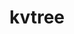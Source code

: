 ---
title: "kvtree"
layout: cache
categories: [package, v0.22.1]
meta: {"versions": ["1.3.0", "1.4.0"], "compilers": ["cce@=15.0.1", "gcc@=10.3.0", "gcc@=11.1.0", "gcc@=11.4.0", "gcc@=7.5.0", "gcc@=9.4.0", "oneapi@=2024.0.0"], "oss": ["rhel8", "sle_hpc15", "ubuntu18.04", "ubuntu20.04", "ubuntu22.04"], "platforms": ["linux"], "targets": ["neoverse_v1", "neoverse_v2", "ppc64le", "x86_64_v3", "x86_64_v4", "zen4"], "stacks": ["data-vis-sdk", "e4s", "e4s-cray-rhel", "e4s-cray-sles", "e4s-neoverse-v2", "e4s-neoverse_v1", "e4s-oneapi", "e4s-power", "radiuss", "root"], "num_specs": 16, "num_specs_by_stack": {"root": 16, "e4s-cray-rhel": 1, "e4s-power": 2, "e4s-cray-sles": 1, "radiuss": 1, "data-vis-sdk": 2, "e4s-neoverse_v1": 2, "e4s-neoverse-v2": 2, "e4s": 3, "e4s-oneapi": 2}}
spec_details: [{"hash": "c67qfr6z27p7prsjoojhievhtfzy3vgl", "compiler": "cce@=15.0.1", "versions": ["1.4.0"], "os": "rhel8", "platform": "linux", "target": "zen4", "variants": ["build_system=cmake", "build_type=Release", "file_lock=FLOCK", "generator=make", "~ipo", "+mpi", "+shared"], "stacks": ["root", "e4s-cray-rhel"], "size": "-", "tarball": "https://binaries.spack.io/releases/v0.22.1/build_cache/linux-rhel8-zen4/cce-15.0.1/kvtree-1.4.0/linux-rhel8-zen4-cce-15.0.1-kvtree-1.4.0-c67qfr6z27p7prsjoojhievhtfzy3vgl.spack"}, {"hash": "vctlfzgxvpamswalri4iroupdfwltzg5", "compiler": "gcc@=9.4.0", "versions": ["1.3.0"], "os": "ubuntu20.04", "platform": "linux", "target": "ppc64le", "variants": ["build_system=cmake", "build_type=Release", "file_lock=FLOCK", "generator=make", "~ipo", "+mpi", "+shared"], "stacks": ["root", "e4s-power"], "size": "-", "tarball": "https://binaries.spack.io/releases/v0.22.1/build_cache/linux-ubuntu20.04-ppc64le/gcc-9.4.0/kvtree-1.3.0/linux-ubuntu20.04-ppc64le-gcc-9.4.0-kvtree-1.3.0-vctlfzgxvpamswalri4iroupdfwltzg5.spack"}, {"hash": "53bgq7ptkdgx6brjnsli2qqulw2nlxjr", "compiler": "gcc@=10.3.0", "versions": ["1.4.0"], "os": "sle_hpc15", "platform": "linux", "target": "x86_64_v4", "variants": ["build_system=cmake", "build_type=Release", "file_lock=FLOCK", "generator=make", "~ipo", "+mpi", "+shared"], "stacks": ["root", "e4s-cray-sles"], "size": "-", "tarball": "https://binaries.spack.io/releases/v0.22.1/build_cache/linux-sle_hpc15-x86_64_v4/gcc-10.3.0/kvtree-1.4.0/linux-sle_hpc15-x86_64_v4-gcc-10.3.0-kvtree-1.4.0-53bgq7ptkdgx6brjnsli2qqulw2nlxjr.spack"}, {"hash": "yveoe3fuikktb2gyl4xtd7dkd7cbhsuh", "compiler": "gcc@=7.5.0", "versions": ["1.3.0"], "os": "ubuntu18.04", "platform": "linux", "target": "x86_64_v3", "variants": ["build_system=cmake", "build_type=Release", "file_lock=FLOCK", "generator=make", "~ipo", "+mpi", "+shared"], "stacks": ["root", "radiuss"], "size": "-", "tarball": "https://binaries.spack.io/releases/v0.22.1/build_cache/linux-ubuntu18.04-x86_64_v3/gcc-7.5.0/kvtree-1.3.0/linux-ubuntu18.04-x86_64_v3-gcc-7.5.0-kvtree-1.3.0-yveoe3fuikktb2gyl4xtd7dkd7cbhsuh.spack"}, {"hash": "ewacdgk4e5q2z6ujtp46xgn7u6zvu4r6", "compiler": "gcc@=9.4.0", "versions": ["1.4.0"], "os": "ubuntu20.04", "platform": "linux", "target": "ppc64le", "variants": ["build_system=cmake", "build_type=Release", "file_lock=FLOCK", "generator=make", "~ipo", "+mpi", "+shared"], "stacks": ["root", "e4s-power"], "size": "-", "tarball": "https://binaries.spack.io/releases/v0.22.1/build_cache/linux-ubuntu20.04-ppc64le/gcc-9.4.0/kvtree-1.4.0/linux-ubuntu20.04-ppc64le-gcc-9.4.0-kvtree-1.4.0-ewacdgk4e5q2z6ujtp46xgn7u6zvu4r6.spack"}, {"hash": "cghcryim5wdn2zympqwzavyd77c3yuj4", "compiler": "gcc@=11.1.0", "versions": ["1.4.0"], "os": "ubuntu20.04", "platform": "linux", "target": "x86_64_v3", "variants": ["build_system=cmake", "build_type=Release", "file_lock=FLOCK", "generator=make", "~ipo", "+mpi", "+shared"], "stacks": ["root", "data-vis-sdk"], "size": "-", "tarball": "https://binaries.spack.io/releases/v0.22.1/build_cache/linux-ubuntu20.04-x86_64_v3/gcc-11.1.0/kvtree-1.4.0/linux-ubuntu20.04-x86_64_v3-gcc-11.1.0-kvtree-1.4.0-cghcryim5wdn2zympqwzavyd77c3yuj4.spack"}, {"hash": "infuzdh24cfddaerzobud2vemtkvlmwa", "compiler": "gcc@=11.1.0", "versions": ["1.4.0"], "os": "ubuntu20.04", "platform": "linux", "target": "x86_64_v3", "variants": ["build_system=cmake", "build_type=Release", "file_lock=FLOCK", "generator=make", "~ipo", "+mpi", "+shared"], "stacks": ["root", "data-vis-sdk"], "size": "-", "tarball": "https://binaries.spack.io/releases/v0.22.1/build_cache/linux-ubuntu20.04-x86_64_v3/gcc-11.1.0/kvtree-1.4.0/linux-ubuntu20.04-x86_64_v3-gcc-11.1.0-kvtree-1.4.0-infuzdh24cfddaerzobud2vemtkvlmwa.spack"}, {"hash": "t2s62qqyyf7varosokgebgdgp3wma3ke", "compiler": "gcc@=11.4.0", "versions": ["1.4.0"], "os": "ubuntu22.04", "platform": "linux", "target": "neoverse_v1", "variants": ["build_system=cmake", "build_type=Release", "file_lock=FLOCK", "generator=make", "~ipo", "+mpi", "+shared"], "stacks": ["root", "e4s-neoverse_v1"], "size": "-", "tarball": "https://binaries.spack.io/releases/v0.22.1/build_cache/linux-ubuntu22.04-neoverse_v1/gcc-11.4.0/kvtree-1.4.0/linux-ubuntu22.04-neoverse_v1-gcc-11.4.0-kvtree-1.4.0-t2s62qqyyf7varosokgebgdgp3wma3ke.spack"}, {"hash": "c7ggy75bvivibqmiemwhlumh3eb6c6wy", "compiler": "gcc@=11.4.0", "versions": ["1.3.0"], "os": "ubuntu22.04", "platform": "linux", "target": "neoverse_v1", "variants": ["build_system=cmake", "build_type=Release", "file_lock=FLOCK", "generator=make", "~ipo", "+mpi", "+shared"], "stacks": ["root", "e4s-neoverse_v1"], "size": "-", "tarball": "https://binaries.spack.io/releases/v0.22.1/build_cache/linux-ubuntu22.04-neoverse_v1/gcc-11.4.0/kvtree-1.3.0/linux-ubuntu22.04-neoverse_v1-gcc-11.4.0-kvtree-1.3.0-c7ggy75bvivibqmiemwhlumh3eb6c6wy.spack"}, {"hash": "n32vbi7vmxk64iczocfpfuec6lyz2dw6", "compiler": "gcc@=11.4.0", "versions": ["1.3.0"], "os": "ubuntu22.04", "platform": "linux", "target": "neoverse_v2", "variants": ["build_system=cmake", "build_type=Release", "file_lock=FLOCK", "generator=make", "~ipo", "+mpi", "+shared"], "stacks": ["e4s-neoverse-v2", "root"], "size": "-", "tarball": "https://binaries.spack.io/releases/v0.22.1/build_cache/linux-ubuntu22.04-neoverse_v2/gcc-11.4.0/kvtree-1.3.0/linux-ubuntu22.04-neoverse_v2-gcc-11.4.0-kvtree-1.3.0-n32vbi7vmxk64iczocfpfuec6lyz2dw6.spack"}, {"hash": "34uj54ek7a3nafbhhde44t6twsro5dwx", "compiler": "gcc@=11.4.0", "versions": ["1.4.0"], "os": "ubuntu22.04", "platform": "linux", "target": "neoverse_v2", "variants": ["build_system=cmake", "build_type=Release", "file_lock=FLOCK", "generator=make", "~ipo", "+mpi", "+shared"], "stacks": ["e4s-neoverse-v2", "root"], "size": "-", "tarball": "https://binaries.spack.io/releases/v0.22.1/build_cache/linux-ubuntu22.04-neoverse_v2/gcc-11.4.0/kvtree-1.4.0/linux-ubuntu22.04-neoverse_v2-gcc-11.4.0-kvtree-1.4.0-34uj54ek7a3nafbhhde44t6twsro5dwx.spack"}, {"hash": "afhb2gbym7ow6p6d6gmqygjo4wnh45cz", "compiler": "gcc@=11.4.0", "versions": ["1.3.0"], "os": "ubuntu22.04", "platform": "linux", "target": "x86_64_v3", "variants": ["build_system=cmake", "build_type=Release", "file_lock=FLOCK", "generator=make", "~ipo", "+mpi", "+shared"], "stacks": ["root", "e4s"], "size": "-", "tarball": "https://binaries.spack.io/releases/v0.22.1/build_cache/linux-ubuntu22.04-x86_64_v3/gcc-11.4.0/kvtree-1.3.0/linux-ubuntu22.04-x86_64_v3-gcc-11.4.0-kvtree-1.3.0-afhb2gbym7ow6p6d6gmqygjo4wnh45cz.spack"}, {"hash": "u3mfknyd6cde3yehm6jvmz2rydhmnxf4", "compiler": "gcc@=11.4.0", "versions": ["1.4.0"], "os": "ubuntu22.04", "platform": "linux", "target": "x86_64_v3", "variants": ["build_system=cmake", "build_type=Release", "file_lock=FLOCK", "generator=make", "~ipo", "+mpi", "+shared"], "stacks": ["root", "e4s"], "size": "-", "tarball": "https://binaries.spack.io/releases/v0.22.1/build_cache/linux-ubuntu22.04-x86_64_v3/gcc-11.4.0/kvtree-1.4.0/linux-ubuntu22.04-x86_64_v3-gcc-11.4.0-kvtree-1.4.0-u3mfknyd6cde3yehm6jvmz2rydhmnxf4.spack"}, {"hash": "pd623jzbanxz6pdr2dhjtxycd3axhtd5", "compiler": "gcc@=11.4.0", "versions": ["1.4.0"], "os": "ubuntu22.04", "platform": "linux", "target": "x86_64_v3", "variants": ["build_system=cmake", "build_type=Release", "file_lock=FLOCK", "generator=make", "~ipo", "+mpi", "+shared"], "stacks": ["root", "e4s"], "size": "-", "tarball": "https://binaries.spack.io/releases/v0.22.1/build_cache/linux-ubuntu22.04-x86_64_v3/gcc-11.4.0/kvtree-1.4.0/linux-ubuntu22.04-x86_64_v3-gcc-11.4.0-kvtree-1.4.0-pd623jzbanxz6pdr2dhjtxycd3axhtd5.spack"}, {"hash": "agilikg4hr5oyli444kfyyscyq2olcdx", "compiler": "oneapi@=2024.0.0", "versions": ["1.4.0"], "os": "ubuntu22.04", "platform": "linux", "target": "x86_64_v3", "variants": ["build_system=cmake", "build_type=Release", "file_lock=FLOCK", "generator=make", "~ipo", "+mpi", "+shared"], "stacks": ["e4s-oneapi", "root"], "size": "-", "tarball": "https://binaries.spack.io/releases/v0.22.1/build_cache/linux-ubuntu22.04-x86_64_v3/oneapi-2024.0.0/kvtree-1.4.0/linux-ubuntu22.04-x86_64_v3-oneapi-2024.0.0-kvtree-1.4.0-agilikg4hr5oyli444kfyyscyq2olcdx.spack"}, {"hash": "ghyzvb2ik57s4bc2balaprtltkm3w6bg", "compiler": "oneapi@=2024.0.0", "versions": ["1.3.0"], "os": "ubuntu22.04", "platform": "linux", "target": "x86_64_v3", "variants": ["build_system=cmake", "build_type=Release", "file_lock=FLOCK", "generator=make", "~ipo", "+mpi", "+shared"], "stacks": ["e4s-oneapi", "root"], "size": "-", "tarball": "https://binaries.spack.io/releases/v0.22.1/build_cache/linux-ubuntu22.04-x86_64_v3/oneapi-2024.0.0/kvtree-1.3.0/linux-ubuntu22.04-x86_64_v3-oneapi-2024.0.0-kvtree-1.3.0-ghyzvb2ik57s4bc2balaprtltkm3w6bg.spack"}]
---